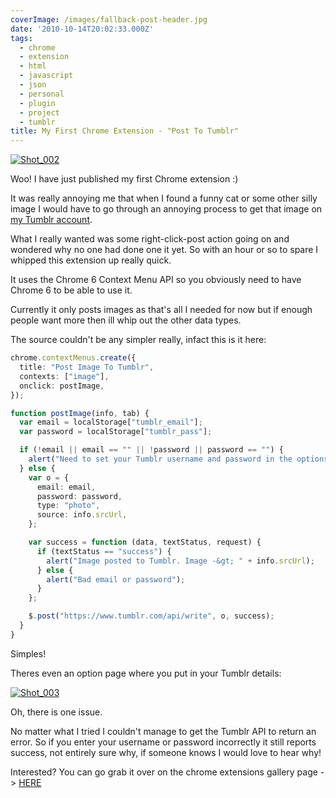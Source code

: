 ```yaml
---
coverImage: /images/fallback-post-header.jpg
date: '2010-10-14T20:02:33.000Z'
tags:
  - chrome
  - extension
  - html
  - javascript
  - json
  - personal
  - plugin
  - project
  - tumblr
title: My First Chrome Extension - "Post To Tumblr"
---
```


[![](/wp-content/uploads/2010/10/Shot_002.png "Shot_002")](/wp-content/uploads/2010/10/Shot_002.png)

Woo! I have just published my first Chrome extension :)

<!-- more -->

It was really annoying me that when I found a funny cat or some other silly image I would have to go through an annoying process to get that image on [my Tumblr account](https://mikeysee.tumblr.com).

What I really wanted was some right-click-post action going on and wondered why no one had done one it yet. So with an hour or so to spare I whipped this extension up really quick.

It uses the Chrome 6 Context Menu API so you obviously need to have Chrome 6 to be able to use it.

Currently it only posts images as that's all I needed for now but if enough people want more then ill whip out the other data types.

The source couldn't be any simpler really, infact this is it here:

```typescript
chrome.contextMenus.create({
  title: "Post Image To Tumblr",
  contexts: ["image"],
  onclick: postImage,
});

function postImage(info, tab) {
  var email = localStorage["tumblr_email"];
  var password = localStorage["tumblr_pass"];

  if (!email || email == "" || !password || password == "") {
    alert("Need to set your Tumblr username and password in the options before posting!");
  } else {
    var o = {
      email: email,
      password: password,
      type: "photo",
      source: info.srcUrl,
    };

    var success = function (data, textStatus, request) {
      if (textStatus == "success") {
        alert("Image posted to Tumblr. Image -&gt; " + info.srcUrl);
      } else {
        alert("Bad email or password");
      }
    };

    $.post("https://www.tumblr.com/api/write", o, success);
  }
}
```

Simples!

Theres even an option page where you put in your Tumblr details:

[![](/wp-content/uploads/2010/10/Shot_003.png "Shot_003")](/wp-content/uploads/2010/10/Shot_003.png)

Oh, there is one issue.

No matter what I tried I couldn't manage to get the Tumblr API to return an error. So if you enter your username or password incorrectly it still reports success, not entirely sure why, if someone knows I would love to hear why!

Interested? You can go grab it over on the chrome extensions gallery page -&gt; [HERE](https://chrome.google.com/extensions/detail/dbpicbbcpanckagpdjflgojlknomoiah?hl=en)
